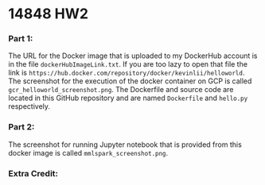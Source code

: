 # 14848 HW2
### Part 1:
The URL for the Docker image that is uploaded to my DockerHub account is in the file `dockerHubImageLink.txt`. If you are too lazy to open that file the link is `https://hub.docker.com/repository/docker/kevinlii/helloworld`.
The screenshot for the execution of the docker container on GCP is called `gcr_helloworld_screenshot.png`.
The Dockerfile and source code are located in this GitHub repository and are named `Dockerfile` and `hello.py` respectively.

### Part 2:
The screenshot for running Jupyter notebook that is provided from this docker image is called  `mmlspark_screenshot.png`.

### Extra Credit:
